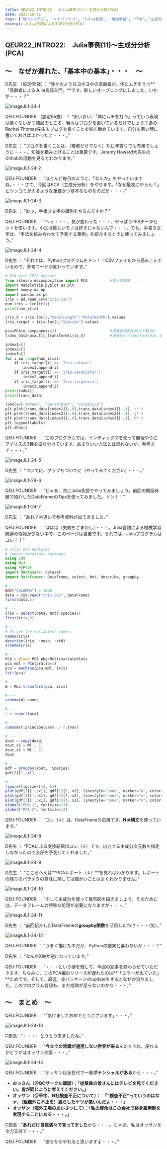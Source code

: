 ```yaml
---
title: QEUR22_INTRO22:　Julia事例(11)～主成分分析(PCA)
date: 2022-10-21
tags: ["QEUシステム", "メトリックス", "Julia言語", "機械学習", "PCA", "主成分分析"]
excerpt: Julia言語による主成分分析(PCA)
---
```


## QEUR22_INTRO22:　Julia事例(11)～主成分分析(PCA)

## ～　なぜか遅れた、「基本中の基本」・・・　～

D先生 （設定65歳）： “我々のようなヨボヨボの高齢者が、体にムチをうつ**「高齢者によるJulia言語入門」**です。新しいオープニングにしました。いかが・・・？”

![imageJL1-24-1](/2022-10-21-QEUR22_INTRO23/imageJL1-24-1.jpg)

QEU:FOUNDER （設定65歳） ： “おいおい、「体にムチを打つ」っていう表現は悪くないか？結局のところ、我々はブログを書いているだけでしょう？あのRachel Thomas先生もブログを書くことを強く勧めています。自分も若い時に書いておけばよかったと・・・。”

D先生 ： “ブログを書くことは、（若者だけでなく）別に年寄りでも有用でしょうに・・・。知識を積み上げることは重要です。Jeremy Howard大先生のGithubの活動を見るとわかります。”

![imageJL1-24-2](/2022-10-21-QEUR22_INTRO23/imageJL1-24-2.jpg)

QEU:FOUNDER ： “ほとんど毎日のように、「なんか」をやっていますね。・・・さて、今回はPCA（主成分分析）をやります。「なぜ最初にやらん？」とツッコミが入るような重要かつ基本なものなのだが・・・。”

![imageJL1-24-3](/2022-10-21-QEUR22_INTRO23/imageJL1-24-3.jpg)

D先生 ： “おっ、手書き文字の識別をやるんですか？”

QEU:FOUNDER ： “へっ・・・、気が変わった・・・、やっぱりIRISデータセットを使います。小生は難しいモノは好きじゃないんで・・・。でも、手書き文字は、「手法を組み合わせて予測する事例」を紹介するときに使ってみましょう。”

![imageJL1-24-4](/2022-10-21-QEUR22_INTRO23/imageJL1-24-4.jpg)

D先生 ： “それでは、Pythonプログラムをドン！！CSVファイルから読みこんでいるので、参考コードが変わっています。”

```python
# PCA with IRIS dataset
from sklearn.decomposition import PCA          #导入函数库
import matplotlib.pyplot as plt
import numpy as np
import pandas as pd
iris = pd.read_csv("iris.csv")
num_iris = len(iris)
print(num_iris)

iris_X = iris.loc[:,"SepalLength":"PetalWidth"].values
iris_target = iris.loc[:,"Species"].values

pca=PCA(n_components=2)                        #设置保留的主成分个数为2
trans_data=pca.fit_transform(iris_X)           #调用fit_transform方法，返回新的数据集

index1=[]
index2=[]
index3=[]
for i in range(num_iris):
    if iris_target[i] == 'Iris-setosa':
        index1.append(i)
    if iris_target[i] == 'Iris-versicolor':
        index2.append(i)
    if iris_target[i] == 'Iris-virginica':
        index3.append(i)
print(index1)
print(trans_data)

labels=['setosa', 'versicolor', 'virginica']
plt.plot(trans_data[index1][:,0],trans_data[index1][:,1],'r*')
plt.plot(trans_data[index2][:,0],trans_data[index2][:,1],'g*')
plt.plot(trans_data[index3][:,0],trans_data[index3][:,1],'b*')
plt.legend(labels)
plt.show()

```

QEU:FOUNDER ： “このプログラムでは、インディックスを使って無理やりにアイリスの3種を振り分けています。あまりいい方法とは思わないが、参考まで・・・。”

![imageJL1-24-5](/2022-10-21-QEUR22_INTRO23/imageJL1-24-5.jpg)

D先生 ： “ついでに、グラフもついでに（やってみてください）・・・。”

![imageJL1-24-6](/2022-10-21-QEUR22_INTRO23/imageJL1-24-6.jpg)

QEU:FOUNDER ： “じゃあ、次にJulia言語でやってみましょう。前回の閑話休題で紹介したDataFrameのTipsを使ってみました。ドン！！”

![imageJL1-24-7](/2022-10-21-QEUR22_INTRO23/imageJL1-24-7.jpg)

D先生 ： “あれ？手違いで参考資料が出てきました。”

QEU:FOUNDER ： “ははは（失敗をごまかし）・・・。Julia言語による機械学習関連の情報が少ない中で、このページは貴重です。それでは、Juliaプログラムはコレ！！”

```julia
# Julia pca analysis
# import necessary packages
using CSV
using MLJ
using PyPlot
import RDatasets: dataset
import DataFrames: DataFrame, select, Not, describe, groupby

# ---
ENV["COLUMNS"] = 1000
data = CSV.read("iris.csv", DataFrame)
first(data,5)

# ---
iris = select(data, Not(:Species))
first(iris,3)

# ---
# To see the variables’ names:
names(iris)
describe(iris, :mean, :std)
schema(iris)

# ---
PCA = @load PCA pkg=MultivariateStats
pca_mdl = PCA(pratio=1)
pca = machine(pca_mdl, iris)
fit!(pca)

# ---
W = MLJ.transform(pca, iris)

# ---
schema(W).names

# ---
r = report(pca)

# ---
cumsum(r.principalvars ./ r.tvar)

# ---
Xout = copy(data)
Xout.x1 = W[!, 1]
Xout.x2 = W[!, 2]
Xout

# ---
gdf = groupby(Xout, :Species)
gdf[3][!,:x1]

# ---
figure(figsize=(10, 5))
plot(gdf[1][!,:x1], gdf[1][!,:x2], linestyle="none", marker="o", color="b")
plot(gdf[2][!,:x1], gdf[2][!,:x2], linestyle="none", marker="o", color="g")
plot(gdf[3][!,:x1], gdf[3][!,:x2], linestyle="none", marker="o", color="r")
xlabel("PCA-1", fontsize=13)
ylabel("PCA-2", fontsize=13)

```

QEU:FOUNDER ： “コレ（↓）は、DataFrameの応用です。**Not構文**を使っています。”

![imageJL1-24-8](/2022-10-21-QEUR22_INTRO23/imageJL1-24-8.jpg)

D先生 ： “PCAによる変換結果はコレ（↓）です。出力する主成分次元数を指定しなかったので全部を予測してくれました。”

![imageJL1-24-9](/2022-10-21-QEUR22_INTRO23/imageJL1-24-9.jpg)

D先生 ： “ここらへんは**PCAレポート（↓）**を見ればわかります。レポートの残りのパラメタの意味に関しては細かいことはよくわかりません。”

![imageJL1-24-10](/2022-10-21-QEUR22_INTRO23/imageJL1-24-10.jpg)

QEU:FOUNDER ： “そして主成分を使って散布図を描きましょう。そのためには、データフレームの特殊な処理が必要になりますが・・・。”

![imageJL1-24-11](/2022-10-21-QEUR22_INTRO23/imageJL1-24-11.jpg)

D先生 ： “前回紹介したDataFrameの**groupby関数**を活用したわけ・・・（笑）。”

![imageJL1-24-12](/2022-10-21-QEUR22_INTRO23/imageJL1-24-12.jpg)

QEU:FOUNDER ： “うまく描けたのだが、Pythonの結果と違わないか・・・？”

D先生 ： “なんかX軸が逆になっています。”

QEU:FOUNDER ： “・・・という謎を残して、今回の記事を終わらせていただきます。ちなみに、このPCA編のリリースが遅れたのは**「エラーが出ていた」**ためです。そして、最近、全パッケージのupdateをするとなぜか治りました。このプログラム言語も、まだ成熟が足らないのかな・・・。”



## ～　まとめ　～

QEU:FOUNDER ： “「あけましておめでとうございます」・・・。”

![imageJL1-24-13](/2022-10-21-QEUR22_INTRO23/imageJL1-24-13.jpg)

C部長 : “・・・、とうとう来ましたね。”

QEU:FOUNDER ： “**今までの常識が通用しない世界が来る**んだろうね。戻れるかどうかはオッサン次第・・・。”

![imageJL1-24-14](/2022-10-21-QEUR22_INTRO23/imageJL1-24-14.jpg)

QEU:FOUNDER ： “オッサンは全世代で一番**ポテンシャルがある**から・・・。”

- **おっさん（＠QCサークル講話）；「従業員の皆さんにはテレビを見てください。皆が同じように考えてください。」**
- **オッサン（＠車中、N社検査不正について）：　「“検査不正”っていうのはなァ、（組織外に不正を）漏らしたヤツが悪いんだよ・・・」**
- **オッサン（海外工場のあいさつにて）：「私の使命はこの会社で終身雇用制を実現することにある・・・。」**

C部長 : “**あれだけ自信満々で言ってました**から・・・。じゃあ、私はオッサンを全力支持で・・・。”

QEU:FOUNDER ： “彼らならやれると思いますよ・・・。”
